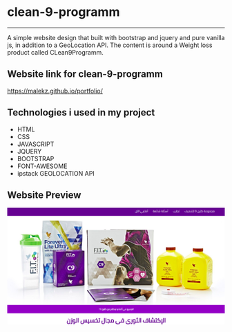 # clean-9-programm

------------------------

A simple website design that built with bootstrap and jquery and pure vanilla js, in addition to a GeoLocation API. The content is around a Weight loss product called CLean9Programm.



 Website link for clean-9-programm
------------------------------
https://malekz.github.io/portfolio/


Technologies i used in my project
----------------------------------

* HTML
* CSS
* JAVASCRIPT
* JQUERY
* BOOTSTRAP
* FONT-AWESOME
* ipstack GEOLOCATION API

 Website Preview
-----------------

![A](assets/images/preview-1.png)
